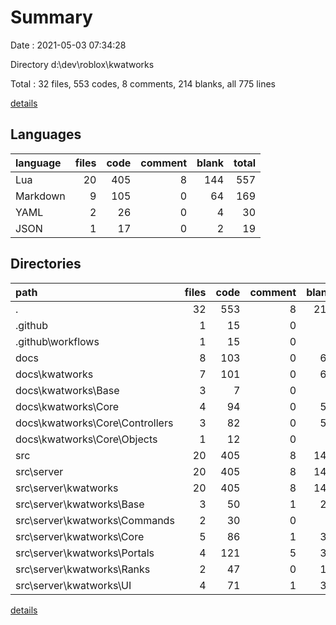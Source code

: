 # Summary

Date : 2021-05-03 07:34:28

Directory d:\dev\roblox\kwatworks

Total : 32 files,  553 codes, 8 comments, 214 blanks, all 775 lines

[details](details.md)

## Languages
| language | files | code | comment | blank | total |
| :--- | ---: | ---: | ---: | ---: | ---: |
| Lua | 20 | 405 | 8 | 144 | 557 |
| Markdown | 9 | 105 | 0 | 64 | 169 |
| YAML | 2 | 26 | 0 | 4 | 30 |
| JSON | 1 | 17 | 0 | 2 | 19 |

## Directories
| path | files | code | comment | blank | total |
| :--- | ---: | ---: | ---: | ---: | ---: |
| . | 32 | 553 | 8 | 214 | 775 |
| .github | 1 | 15 | 0 | 1 | 16 |
| .github\workflows | 1 | 15 | 0 | 1 | 16 |
| docs | 8 | 103 | 0 | 63 | 166 |
| docs\kwatworks | 7 | 101 | 0 | 62 | 163 |
| docs\kwatworks\Base | 3 | 7 | 0 | 4 | 11 |
| docs\kwatworks\Core | 4 | 94 | 0 | 58 | 152 |
| docs\kwatworks\Core\Controllers | 3 | 82 | 0 | 53 | 135 |
| docs\kwatworks\Core\Objects | 1 | 12 | 0 | 5 | 17 |
| src | 20 | 405 | 8 | 144 | 557 |
| src\server | 20 | 405 | 8 | 144 | 557 |
| src\server\kwatworks | 20 | 405 | 8 | 144 | 557 |
| src\server\kwatworks\Base | 3 | 50 | 1 | 21 | 72 |
| src\server\kwatworks\Commands | 2 | 30 | 0 | 8 | 38 |
| src\server\kwatworks\Core | 5 | 86 | 1 | 32 | 119 |
| src\server\kwatworks\Portals | 4 | 121 | 5 | 36 | 162 |
| src\server\kwatworks\Ranks | 2 | 47 | 0 | 14 | 61 |
| src\server\kwatworks\UI | 4 | 71 | 1 | 33 | 105 |

[details](details.md)